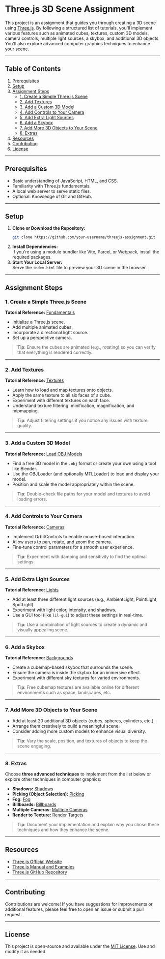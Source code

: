# Three.js 3D Scene Assignment

This project is an assignment that guides you through creating a 3D scene using [Three.js](https://threejs.org/). By following a structured list of tutorials, you'll implement various features such as animated cubes, textures, custom 3D models, camera controls, multiple light sources, a skybox, and additional 3D objects. You'll also explore advanced computer graphics techniques to enhance your scene.

---

## Table of Contents

1. [Prerequisites](#prerequisites)
2. [Setup](#setup)
3. [Assignment Steps](#assignment-steps)
   - [1. Create a Simple Three.js Scene](#1-create-a-simple-threejs-scene)
   - [2. Add Textures](#2-add-textures)
   - [3. Add a Custom 3D Model](#3-add-a-custom-3d-model)
   - [4. Add Controls to Your Camera](#4-add-controls-to-your-camera)
   - [5. Add Extra Light Sources](#5-add-extra-light-sources)
   - [6. Add a Skybox](#6-add-a-skybox)
   - [7. Add More 3D Objects to Your Scene](#7-add-more-3d-objects-to-your-scene)
   - [8. Extras](#8-extras)
4. [Resources](#resources)
5. [Contributing](#contributing)
6. [License](#license)

---

## Prerequisites

- Basic understanding of JavaScript, HTML, and CSS.
- Familiarity with Three.js fundamentals.
- A local web server to serve static files.
- Optional: Knowledge of Git and GitHub.

---

## Setup

1. **Clone or Download the Repository:**
   ```bash
   git clone https://github.com/your-username/threejs-assignment.git
   ```
2. **Install Dependencies:**  
   If you're using a module bundler like Vite, Parcel, or Webpack, install the required packages.
3. **Start Your Local Server:**  
   Serve the `index.html` file to preview your 3D scene in the browser.

---

## Assignment Steps

### 1. Create a Simple Three.js Scene
**Tutorial Reference:** [Fundamentals](https://threejs.org/manual/#en/fundamentals)  
- Initialize a Three.js scene.
- Add multiple animated cubes.
- Incorporate a directional light source.
- Set up a perspective camera.

> **Tip:** Ensure the cubes are animated (e.g., rotating) so you can verify that everything is rendered correctly.

---

### 2. Add Textures
**Tutorial Reference:** [Textures](https://threejs.org/manual/#en/textures)  
- Learn how to load and map textures onto objects.
- Apply the same texture to all six faces of a cube.
- Experiment with different textures on each face.
- Understand texture filtering: minification, magnification, and mipmapping.

> **Tip:** Adjust filtering settings if you notice any issues with texture quality.

---

### 3. Add a Custom 3D Model
**Tutorial Reference:** [Load OBJ Models](https://threejs.org/manual/#en/load-obj)  
- Find a free 3D model in the `.obj` format or create your own using a tool like Blender.
- Use the OBJLoader (and optionally MTLLoader) to load and display your model.
- Position and scale the model appropriately within the scene.

> **Tip:** Double-check file paths for your model and textures to avoid loading errors.

---

### 4. Add Controls to Your Camera
**Tutorial Reference:** [Cameras](https://threejs.org/manual/#en/cameras)  
- Implement OrbitControls to enable mouse-based interaction.
- Allow users to pan, rotate, and zoom the camera.
- Fine-tune control parameters for a smooth user experience.

> **Tip:** Experiment with damping and sensitivity to find the optimal settings.

---

### 5. Add Extra Light Sources
**Tutorial Reference:** [Lights](https://threejs.org/manual/#en/lights)  
- Add at least three different light sources (e.g., AmbientLight, PointLight, SpotLight).
- Experiment with light color, intensity, and shadows.
- Use a GUI tool (like `lil-gui`) to adjust these settings in real-time.

> **Tip:** Use a combination of light sources to create a dynamic and visually appealing scene.

---

### 6. Add a Skybox
**Tutorial Reference:** [Backgrounds](https://threejs.org/manual/#en/backgrounds)  
- Create a cubemap-based skybox that surrounds the scene.
- Ensure the camera is inside the skybox for an immersive effect.
- Experiment with different sky textures for varied environments.

> **Tip:** Free cubemap textures are available online for different environments such as space, landscapes, etc.

---

### 7. Add More 3D Objects to Your Scene
- Add at least 20 additional 3D objects (cubes, spheres, cylinders, etc.).
- Arrange them creatively to build a meaningful scene.
- Consider adding more custom models to enhance visual diversity.

> **Tip:** Vary the scale, position, and textures of objects to keep the scene engaging.

---

### 8. Extras
Choose **three advanced techniques** to implement from the list below or explore other techniques in computer graphics:
- **Shadows:** [Shadows](https://threejs.org/manual/#en/shadows)
- **Picking (Object Selection):** [Picking](https://threejs.org/manual/#en/picking)
- **Fog:** [Fog](https://threejs.org/manual/#en/fog)
- **Billboards:** [Billboards](https://threejs.org/manual/#en/billboards)
- **Multiple Cameras:** [Multiple Cameras](https://threejs.org/manual/#en/cameras)
- **Render to Texture:** [Render Targets](https://threejs.org/manual/#en/rendertargets)

> **Tip:** Document your implementation and explain why you chose these techniques and how they enhance the scene.

---

## Resources

- [Three.js Official Website](https://threejs.org/)
- [Three.js Manual and Examples](https://threejs.org/manual/)
- [Three.js GitHub Repository](https://github.com/mrdoob/three.js/)

---

## Contributing

Contributions are welcome! If you have suggestions for improvements or additional features, please feel free to open an issue or submit a pull request.

---

## License

This project is open-source and available under the [MIT License](LICENSE). Use and modify it as needed.
```